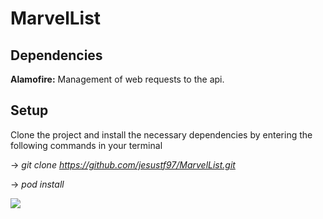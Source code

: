 # MarvelList

## Dependencies

**Alamofire:**  Management of web requests to the api.

## Setup

Clone the project and install the necessary dependencies by entering the following commands in your terminal

-> *git clone https://github.com/jesustf97/MarvelList.git*

-> *pod install*


![](marvel_list.gif)
